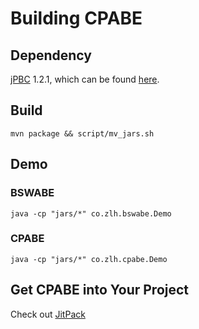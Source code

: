 Building CPABE
==================

## Dependency

[jPBC](http://gas.dia.unisa.it/projects/jpbc/) 1.2.1, which can be found
[here](https://sourceforge.net/projects/jpbc/files/jpbc_1_2_1/).


## Build
```
mvn package && script/mv_jars.sh
```

## Demo

### BSWABE
```
java -cp "jars/*" co.zlh.bswabe.Demo
```

### CPABE
```
java -cp "jars/*" co.zlh.cpabe.Demo
```

## Get CPABE into Your Project

Check out [JitPack](https://jitpack.io/#junwei-wang/cpabe/)
